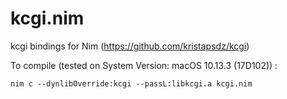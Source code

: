# kcgi.nim
kcgi bindings for Nim (https://github.com/kristapsdz/kcgi)


To compile (tested on System Version:	macOS 10.13.3 (17D102)) :
```
nim c --dynlibOverride:kcgi --passL:libkcgi.a kcgi.nim
```
